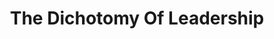 ---
title: "The Dichotomy Of Leadership"
description: "Ditulis dan dinarasikan oleh dua orang ex SEAL, The Dichotomy of Leadership adalah pesan kalau tiap leader harus memiliki fleksibilitas seperti karet dan menangani situasi yang berbeda dengan approach yang berbeda. No one size fit all approach."
cover: "images/reading/the-dichotomy-of-leadership.jpeg"
publishDate: 2019-02-11
authors: "Jocko Willink, Leif Babin"
categories: ["business & leadership"]
---